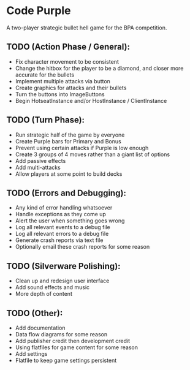 # Code Purple
A two-player strategic bullet hell game for the BPA competition.

## TODO (Action Phase / General):
 * Fix character movement to be consistent
 * Change the hitbox for the player to be a diamond, and closer more accurate for the bullets
 * Implement multiple attacks via button
 * Create graphics for attacks and their bullets
 * Turn the buttons into ImageButtons
 * Begin HotseatInstance and/or HostInstance / ClientInstance

## TODO (Turn Phase):
 * Run strategic half of the game by everyone
 * Create Purple bars for Primary and Bonus
 * Prevent using certain attacks if Purple is low enough
 * Create 3 groups of 4 moves rather than a giant list of options
 * Add passive effects
 * Add multi-attacks
 * Allow players at some point to build decks

## TODO (Errors and Debugging):
 * Any kind of error handling whatsoever
 * Handle exceptions as they come up
 * Alert the user when something goes wrong
 * Log all relevant events to a debug file
 * Log all relevant errors to a debug file
 * Generate crash reports via text file
 * Optionally email these crash reports for some reason
 
## TODO (Silverware Polishing):
 * Clean up and redesign user interface
 * Add sound effects and music
 * More depth of content
 
## TODO (Other): 
 * Add documentation
 * Data flow diagrams for some reason
 * Add publisher credit then development credit
 * Using flatfiles for game content for some reason
 * Add settings
 * Flatfile to keep game settings persistent